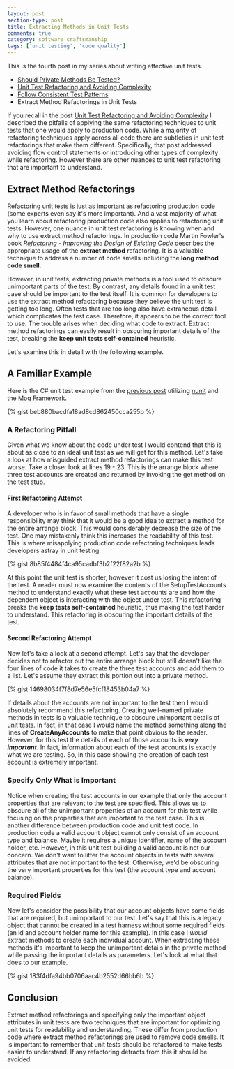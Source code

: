 ```yaml
---
layout: post
section-type: post
title: Extracting Methods in Unit Tests 
comments: true
category: software craftsmanship
tags: ['unit testing', 'code quality']
---
```


This is the fourth post in my series about writing effective unit tests.  
 
* [Should Private Methods Be Tested?](/2016/02/14/should-private-methods-be-tested.html)
* [Unit Test Refactoring and Avoiding Complexity](/2016/03/22/unit-test-refactoring-avoiding-complexity.html)
* [Follow Consistent Test Patterns](/2016/04/24/follow-consistent-test-patterns.html)
* Extract Method Refactorings in Unit Tests
 

If you recall in the post [Unit Test Refactoring and Avoiding Complexity](/2016/03/22/unit-test-refactoring-avoiding-complexity.html) I described the pitfalls of applying the same refactoring techniques to unit tests that one would apply to production code. While a majority of refactoring techniques apply across all code there are subtleties in unit test refactorings that make them different. Specifically, that post addressed avoiding flow control statements or introducing other types of complexity while refactoring. However there are other nuances to unit test refactoring that are important to understand. 

## Extract Method Refactorings 

Refactoring unit tests is just as important as refactoring production code (some experts even say it's more important). And a vast majority of what you learn about refactoring production code also applies to refactoring unit tests. However, one nuance in unit test refactoring is knowing when and why to use extract method refactorings. In production code Martin Fowler's book _[Refactoring - Improving the Design of Existing Code](http://martinfowler.com/books/refactoring.html)_ describes the appropriate usage of the **extract method** refactoring. It is a valuable technique to address a number of code smells including the **long method code smell**. 

However, in unit tests, extracting private methods is a tool used to obscure unimportant parts of the test. By contrast, any details found in a unit test case should be important to the test itself. It is common for developers to use the extract method refactoring because they believe the unit test is getting too long. Often tests that are too long also have extraneous detail which complicates the test case. Therefore, it appears to be the correct tool to use. The trouble arises when deciding what code to extract. Extract method refactorings can easily result in obscuring important details of the test, breaking the **keep unit tests self-contained** heuristic.

Let's examine this in detail with the following example.

## A Familiar Example
Here is the C# unit test example from the [previous post](/2016/04/24/follow-consistent-test-patterns.html) utilizing [nunit](http://nunit.org/) and the [Moq Framework](https://github.com/moq/moq4).

{% gist beb880bacdfa18ad8cd862450cca255b %}

### A Refactoring Pitfall

Given what we know about the code under test I would contend that this is about as close to an ideal unit test as we will get for this method. Let's take a look at how misguided extract method refactorings can make this test worse. Take a closer look at lines 19 - 23. This is the arrange block where three test accounts are created and returned by invoking the get method on the test stub.

#### First Refactoring Attempt

A developer who is in favor of small methods that have a single responsibility may think that it would be a good idea to extract a method for the entire arrange block. This would considerably decrease the size of the test. One may mistakenly think this increases the readability of this test. This is where misapplying production code refactoring techniques leads developers astray in unit testing. 

{% gist 8b85f4484f4ca95cadbf3b2f22f82a2b %}

At this point the unit test is shorter, however it cost us losing the intent of the test. A reader must now examine the contents of the SetupTestAccounts method to understand exactly what these test accounts are and how the dependent object is interacting with the object under test. This refactoring breaks the **keep tests self-contained** heuristic, thus making the test harder to understand. This refactoring is obscuring the important details of the test.

#### Second Refactoring Attempt

Now let's take a look at a second attempt. Let's say that the developer decides not to refactor out the entire arrange block but still doesn't like the four lines of code it takes to create the three test accounts and add them to a list. Let's assume they extract this portion out into a private method.

{% gist 14698034f7f8d7e56e5fcf18453b04a7 %}

If details about the accounts are not important to the test then I would absolutely recommend this refactoring. Creating well-named private methods in tests is a valuable technique to obscure unimportant details of unit tests. In fact, in that case I would name the method something along the lines of **CreateAnyAccounts** to make that point obvious to the reader. However, for this test the details of each of those accounts is ***very important***. In fact, information about each of the test accounts is exactly what we are testing. So, in this case showing the creation of each test account is extremely important.

### Specify Only What is Important

Notice when creating the test accounts in our example that only the account properties that are relevant to the test are specified. This allows us to obscure all of the unimportant properties of an account for this test while focusing on the properties that are important to the test case. This is another difference between production code and unit test code. In production code a valid account object cannot only consist of an account type and balance. Maybe it requires a unique identifier, name of the account holder, etc. However, in this unit test building a valid account is not our concern. We don't want to litter the account objects in tests with several attributes that are not important to the test. Otherwise, we'd be obscuring the very important properties for this test (the account type and account balance).


### Required Fields

Now let's consider the possibility that our account objects have some fields that are required, but unimportant to our test. Let's say that this is a legacy object that cannot be created in a test harness without some required fields (an id and account holder name for this example). In this case I *would* extract methods to create each individual account. When extracting these methods it's important to keep the unimportant details in the private method while passing the important details as parameters. Let's look at what that does to our example.

{% gist 183f4dfa94bb0706aac4b2552d66bb6b %} 

## Conclusion
Extract method refactorings and specifying only the important object attributes in unit tests are two techniques that are important for optimizing unit tests for readability and understanding. These differ from production code where extract method refactorings are used to remove code smells. It is important to remember that unit tests should be refactored to make tests easier to understand. If any refactoring detracts from this it should be avoided. 
